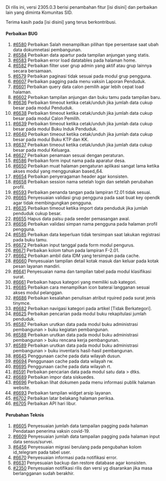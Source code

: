 Di rilis ini, versi 2305.0.3 berisi penambahan fitur [isi disini] dan perbaikan lain yang diminta Komunitas SID.

Terima kasih pada [isi disini] yang terus berkontribusi.

#### Perbaikan BUG

1. [#6580](https://github.com/OpenSID/OpenSID/issues/6580) Perbaikan Salah menampilkan pilihan tipe persentase saat ubah data dokumnetasi pembangunan.
2. [#6584](https://github.com/OpenSID/OpenSID/issues/6584) Perbaikan data apartur pada tampilan anjungan yang statis.
3. [#6583](https://github.com/OpenSID/OpenSID/issues/6583) Perbaikan error load datatables pada halaman home.
4. [#6582](https://github.com/OpenSID/OpenSID/issues/6582) Perbaikan filter user grup admin yang aktif atau grup lainnya secara bersamaan.
5. [#6579](https://github.com/OpenSID/OpenSID/issues/6579) Perbaikan paginasi tidak sesuai pada modul grup pengguna.
6. [#6607](https://github.com/OpenSID/OpenSID/issues/6607) Perbaikan pagging pada menu vaksin Laporan Penduduk.
7. [#6601](https://github.com/OpenSID/OpenSID/issues/6601) Perbaikan query data calon pemilih agar lebih cepat load halaman.
8. [#6602](https://github.com/OpenSID/OpenSID/issues/6602) Perbaikan tampilan anjungan dan buku tamu pada tampilan baru.
9. [#6636](https://github.com/OpenSID/OpenSID/issues/6636) Perbaikan timeout ketika cetak/unduh jika jumlah data cukup besar pada modul Penduduk.
10. [#6638](https://github.com/OpenSID/OpenSID/issues/6638) Perbaikan timeout ketika cetak/unduh jika jumlah data cukup besar pada modul Calon Pemilih.
11. [#6639](https://github.com/OpenSID/OpenSID/issues/6639) Perbaikan timeout ketika cetak/unduh jika jumlah data cukup besar pada modul Buku Induk Penduduk.
12. [#6640](https://github.com/OpenSID/OpenSID/issues/6640) Perbaikan timeout ketika cetak/unduh jika jumlah data cukup besar pada modul Buku KTP dan KK.
13. [#6637](https://github.com/OpenSID/OpenSID/issues/6637) Perbaikan timeout ketika cetak/unduh jika jumlah data cukup besar pada modul Keluarga.
14. [#6627](https://github.com/OpenSID/OpenSID/issues/6627) Perbaikan penamaan sesuai dengan peraturan.
15. [#6586](https://github.com/OpenSID/OpenSID/issues/6586) Perbaikan form input nama pada aparatur desa.
16. [#6650](https://github.com/OpenSID/OpenSID/issues/6650) Perbaikan muat halaman pengaturan aplikasi sangat lama ketika akses modul yang menggunakan based_64.
17. [#6654](https://github.com/OpenSID/OpenSID/issues/6654) Perbaikan penyeragaman header agar konsisten.
18. [#6658](https://github.com/OpenSID/OpenSID/issues/6658) Perbaikan session nama setelah login dan setelah perubahan profil.
19. [#6593](https://github.com/OpenSID/OpenSID/issues/6593) Perbaikan penanda tangan pada lampiran f2.01 tidak sesuai.
20. [#6665](https://github.com/OpenSID/OpenSID/issues/6665) Penyesuaian validasi grup pengguna pada saat buat key opendk agar tidak membingungkan pengguna.
21. [#6635](https://github.com/OpenSID/OpenSID/issues/6635) Perbaikan timeout ketika import data penduduk jika jumlah penduduk cukup besar.
22. [#6655](https://github.com/OpenSID/OpenSID/issues/6655) Hapus data palsu pada seeder pemasangan awal.
23. [#6656](https://github.com/OpenSID/OpenSID/issues/6656) Perbaikan validasi simpan nama pengguna pada halaman profil pengguna.
24. [#6585](https://github.com/OpenSID/OpenSID/issues/6585) Perbaikan data keperluan tidak tersimpan saat lakukan registrasi pada buku tamu.
25. [#6672](https://github.com/OpenSID/OpenSID/issues/6672) Perbaikan input tanggal pada form modul pengurus.
26. [#6671](https://github.com/OpenSID/OpenSID/issues/6671) Perbaikan kolom tahun pada lampiran F-2.01.
27. [#6662](https://github.com/OpenSID/OpenSID/issues/6662) Perbaikan ambil data IDM yang tersimpan pada cache.
28. [#6660](https://github.com/OpenSID/OpenSID/issues/6660) Penyesuaian tampilan detail kotak masuk dan keluar pada kotak pesan layanan mandiri.
29. [#6641](https://github.com/OpenSID/OpenSID/issues/6641) Penyesuaian nama dan tampilan tabel pada modul klasifikasi surat.
30. [#6661](https://github.com/OpenSID/OpenSID/issues/6661) Perbaikan hapus kategori yang memiliki sub kategori.
31. [#6685](https://github.com/OpenSID/OpenSID/issues/6685) Perbaikan cara menampilkan icon baterai langganan sesuai akses modul pelanggan.
32. [#6686](https://github.com/OpenSID/OpenSID/issues/6686) Perbaikan kesalahan penulisan atribut rquired pada surat jenis tinymce.
33. [#6682](https://github.com/OpenSID/OpenSID/issues/6682) Perbaikan navigasi kategori pada artikel [Tidak Berkategori].
34. [#6625](https://github.com/OpenSID/OpenSID/issues/6625) Perbaikan pencarian pada modul buku rekapitulasi jumlah penduduk.
35. [#6587](https://github.com/OpenSID/OpenSID/issues/6587) Perbaikan urutkan data pada modul buku administrasi pembangunan > buku kegiatan pembangunan.
36. [#6588](https://github.com/OpenSID/OpenSID/issues/6588) Perbaikan urutkan data pada modul buku administrasi pembangunan > buku rencana kerja pembangunan.
37. [#6589](https://github.com/OpenSID/OpenSID/issues/6589) Perbaikan urutkan data pada modul buku administrasi pembangunan > buku inventaris hasil-hasil pembangunan.
38. [#6645](https://github.com/OpenSID/OpenSID/issues/6645) Penggunaan cache pada data wilayah dusun.
39. [#6694](https://github.com/OpenSID/OpenSID/issues/6694) Penggunaan cache pada data wilayah rw.
40. [#6695](https://github.com/OpenSID/OpenSID/issues/6695) Penggunaan cache pada data wilayah rt.
41. [#6591](https://github.com/OpenSID/OpenSID/issues/6591) Perbaikan pencarian data pada modul satu data > dtks.
42. [#6689](https://github.com/OpenSID/OpenSID/issues/6689) Perbaikan impor data siskuedes.
43. [#6696](https://github.com/OpenSID/OpenSID/issues/6696) Perbaikan lihat dokumen pada menu informasi publik halaman website.
44. [#6693](https://github.com/OpenSID/OpenSID/issues/6693) Perbaikan tampilan widget arsip layanan.
45. [#6702](https://github.com/OpenSID/OpenSID/issues/6702) Perbaikan latar belakang halaman periksa.
46. [#6705](https://github.com/OpenSID/OpenSID/issues/6705) Perbaikan API hari libur.

#### Perubahan Teknis

1. [#6605](https://github.com/OpenSID/OpenSID/issues/6605) Penyesuaian jumlah data tampailan pagging pada halaman Pendataan penerima vaksin covid-19.
2. [#6609](https://github.com/OpenSID/OpenSID/issues/6609) Penyesuaian jumlah data tampailan pagging pada halaman input data sensus/survei.
3. [#6456](https://github.com/OpenSID/OpenSID/issues/6456) Penyesuaian migrasi berulang pada pengubahan kolom id_telegram pada tabel user.
4. [#6670](https://github.com/OpenSID/OpenSID/issues/6670) Penyesuaian informasi pada notifikasi error.
5. [#6631](https://github.com/OpenSID/OpenSID/issues/6631) Penyesuaian backup dan restore database agar konsisten.
6. [#2350](https://github.com/OpenSID/premium/issues/2350) Penyesuaian notifikasi rilis dan versi yg disarankan jika masa berlangganan sudah berakhir.
